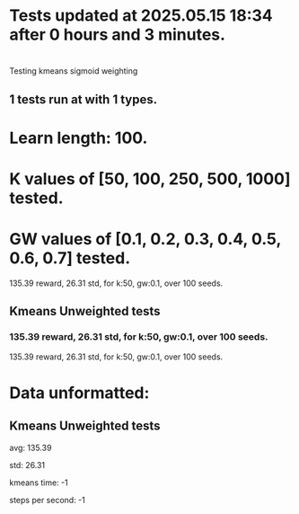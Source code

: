 # Tests updated at 2025.05.15 18:34 after 0 hours and 3 minutes.
# 
Testing kmeans sigmoid weighting
## 1 tests run at with 1 types.
# Learn length: 100.
# K values of [50, 100, 250, 500, 1000] tested.
# GW values of [0.1, 0.2, 0.3, 0.4, 0.5, 0.6, 0.7] tested.

135.39 reward, 26.31 std, for k:50, gw:0.1, over 100 seeds. 


## Kmeans Unweighted tests
### 135.39 reward, 26.31 std, for k:50, gw:0.1, over 100 seeds. 

135.39 reward, 26.31 std, for k:50, gw:0.1, over 100 seeds. 


# Data unformatted:



## Kmeans Unweighted tests
avg:
135.39

std:
26.31

kmeans time:
-1

steps per second:
-1

